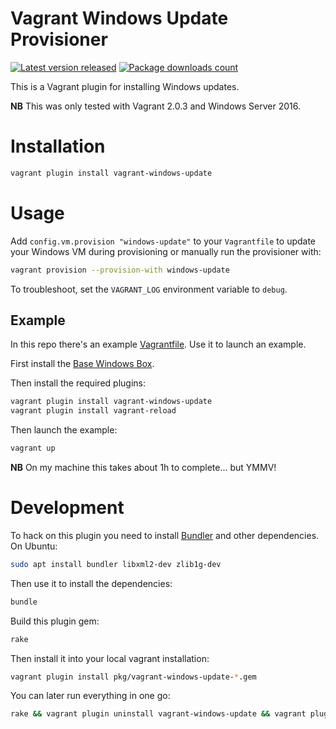 # Vagrant Windows Update Provisioner

[![Latest version released](https://img.shields.io/gem/v/vagrant-windows-update.svg)](https://rubygems.org/gems/vagrant-windows-update)
[![Package downloads count](https://img.shields.io/gem/dt/vagrant-windows-update.svg)](https://rubygems.org/gems/vagrant-windows-update)

This is a Vagrant plugin for installing Windows updates.

**NB** This was only tested with Vagrant 2.0.3 and Windows Server 2016.

# Installation

```bash
vagrant plugin install vagrant-windows-update
```

# Usage

Add `config.vm.provision "windows-update"` to your `Vagrantfile` to update your
Windows VM during provisioning or manually run the provisioner with:

```bash
vagrant provision --provision-with windows-update
```

To troubleshoot, set the `VAGRANT_LOG` environment variable to `debug`.

## Example

In this repo there's an example [Vagrantfile](Vagrantfile). Use it to launch
an example.

First install the [Base Windows Box](https://github.com/rgl/windows-2016-vagrant).

Then install the required plugins:

```bash
vagrant plugin install vagrant-windows-update
vagrant plugin install vagrant-reload
```

Then launch the example:

```bash
vagrant up
```

**NB** On my machine this takes about 1h to complete... but YMMV!

# Development

To hack on this plugin you need to install [Bundler](http://bundler.io/)
and other dependencies. On Ubuntu:

```bash
sudo apt install bundler libxml2-dev zlib1g-dev
```

Then use it to install the dependencies:

```bash
bundle
```

Build this plugin gem:

```bash
rake
```

Then install it into your local vagrant installation:

```bash
vagrant plugin install pkg/vagrant-windows-update-*.gem
```

You can later run everything in one go:

```bash
rake && vagrant plugin uninstall vagrant-windows-update && vagrant plugin install pkg/vagrant-windows-update-*.gem
```
